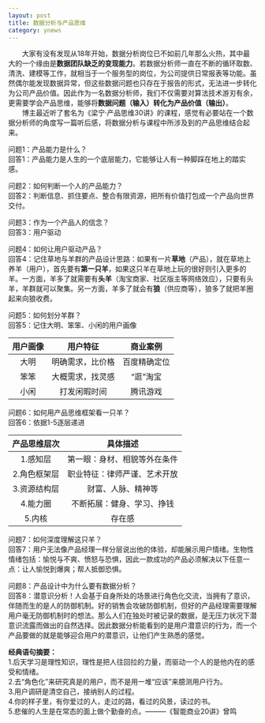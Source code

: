 ```yaml
---
layout: post
title: 数据分析与产品思维
category: ynews
---
```


&emsp;&emsp;大家有没有发现从18年开始，数据分析岗位已不如前几年那么火热，其中最大的一个缘由是**数据团队缺乏的变现能力**。若数据分析师一直在不断的循环取数、清洗、建模等工作，就相当于一个服务型的岗位，为公司提供日常报表等功能。虽然偶尔能发现数据异常，但这些数据问题也只存在于报告的形式，无法进一步转化为公司产品价值。因此作为一名数据分析师，我们不仅需要对算法技术游刃有余，更需要学会产品思维，能够将**数据问题（输入）转化为产品价值（输出）**。     
&emsp;&emsp;博主最近听了套名为《梁宁·产品思维30讲》的课程，感觉有必要站在一个数据分析师的角度写一篇听后感，将数据分析与课程中所涉及到的产品思维结合起来。
  
问题1：产品能力是什么？     
回答1：产品能力是人生的一个底层能力，它能够让人有一种脚踩在地上的踏实感。         

问题2：如何判断一个人的产品能力？      
回答2：判断信息、抓住要点、整合有限资源，把所有价值打包成一个产品向世界交付。

问题3：作为一个产品人的信念？     
回答3：用户驱动

问题4：如何让用户驱动产品？   
回答4：记住草地与羊群的产品设计思路：如果有一片**草地**（产品），就在草地上养羊（用户），首先要有**第一只羊**，如果这只羊在草地上玩的很好则引入更多的羊。一方面，羊多了就需要有**头羊**（淘宝商家、社区版主等网络效应），只要有头羊，羊群就可以聚集。另一方面，羊多了就会有**狼**（供应商等），狼多了就把羊圈起来向狼收费。

问题5：如何划分羊群？     
回答5：记住大明、笨笨、小闲的用户画像

|用户画像  |用户特征  |商业案例  |  
|:----:|:----:|:----:|   
|大明|明确需求，比价格|百度精确定位|  
|笨笨|大概需求，找灵感|“逛”淘宝|  
|小闲|打发闲暇时间|腾讯游戏|   

问题6：如何用产品思维框架看一只羊？       
回答6：依据1-5逐层递进     

|产品思维层次  |具体描述  |  
|:----:|:----:|   
|1.感知层|第一眼：身材、相貌等外在条件|     
|2.角色框架层|职业特征：律师严谨、艺术开放|   
|3.资源结构层|财富、人脉、精神等|    
|4.能力圈|不断拓展：健身、学习、挣钱|    
|5.内核|存在感|    
     
问题7：如何深度理解这只羊？    
回答7：用户无法像产品经理一样分层说出他的体验，却能展示用户情绪。生物性情绪包括：愉悦与不爽、愤怒与恐惧，因此一款成功的产品必须解决以下任意一点：让人愉悦到爆爽；帮人抵御恐惧。     

问题8：产品设计中为什么要有数据分析？      
回答8：潜意识分析！人会基于自身所处的场景进行角色化交流，当拥有了意识，伴随而生的是人的防御机制。好的销售会攻破防御机制，但好的产品经理需要理解用户毫无防御机制时的想法。那么人们在独处时被记录的数据，是无压力状况下潜意识流露而做出的自然选择。因此数据分析能看到的是用户潜意识的行为，而一个产品要做的就是能够迎合用户的潜意识，让他们产生熟悉的感觉。

**经典语句摘要：**      
1.后天学习是理性知识，理性是把人往回拉的力量，而驱动一个人的是他内在的感受和情绪。      
2.去“角色化”来研究真是的用户，而不是用一堆“应该”来臆测用户行为。       
3.用户调研是清空自己，接纳别人的过程。      
4.你的样子里，有你爱过的人，走过的路，看过的风景，读过的书。      
5.悲催的人生是在常态的面上做个勤奋的点。———《智能商业20讲》曾鸣
